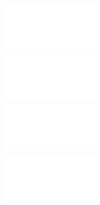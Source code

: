 <!-- markdownlint-disable MD041 -->

![sbd-bigdata-doc](sbd-bigdata-doc.md)

![sbd-bigdata-link](sbd-bigdata-link.md)

![sbd-bigdata-video](sbd-bigdata-video.md)

![sbd-bigdata-todo](sbd-bigdata-todo.md)
